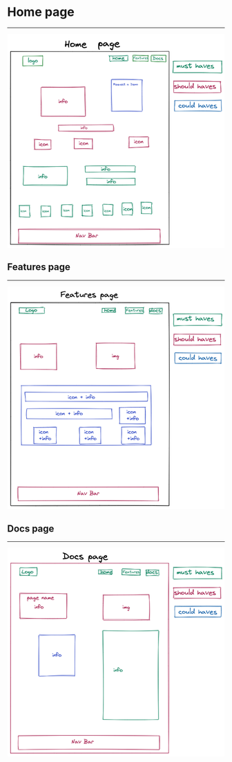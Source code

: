 # Home page

---

![design_home](../public/design.home.excalidraw.png)

## Features page

---

![design_features](../public/design.features.png)

## Docs page

---

![design_docs](../public/design-docs.png)
